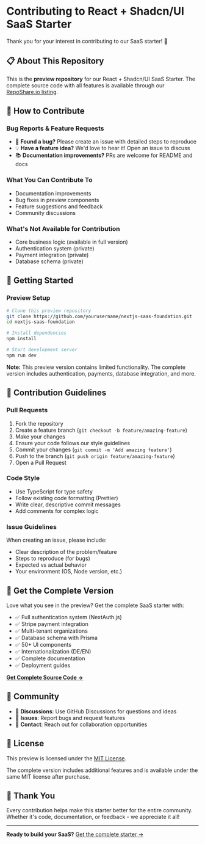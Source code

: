 # Contributing to React + Shadcn/UI SaaS Starter

Thank you for your interest in contributing to our SaaS starter! 🎉

## 📋 About This Repository

This is the **preview repository** for our React + Shadcn/UI SaaS Starter. The complete source code with all features is available through our [RepoShare.io listing](https://reposhare.io/).

## 🤝 How to Contribute

### Bug Reports & Feature Requests
- 🐛 **Found a bug?** Please create an issue with detailed steps to reproduce
- 💡 **Have a feature idea?** We'd love to hear it! Open an issue to discuss
- 📚 **Documentation improvements?** PRs are welcome for README and docs

### What You Can Contribute To
- Documentation improvements
- Bug fixes in preview components
- Feature suggestions and feedback
- Community discussions

### What's Not Available for Contribution
- Core business logic (available in full version)
- Authentication system (private)
- Payment integration (private)
- Database schema (private)

## 🚀 Getting Started

### Preview Setup
```bash
# Clone this preview repository
git clone https://github.com/yourusername/nextjs-saas-foundation.git
cd nextjs-saas-foundation

# Install dependencies
npm install

# Start development server
npm run dev
```

**Note:** This preview version contains limited functionality. The complete version includes authentication, payments, database integration, and more.

## 📝 Contribution Guidelines

### Pull Requests
1. Fork the repository
2. Create a feature branch (`git checkout -b feature/amazing-feature`)
3. Make your changes
4. Ensure your code follows our style guidelines
5. Commit your changes (`git commit -m 'Add amazing feature'`)
6. Push to the branch (`git push origin feature/amazing-feature`)
7. Open a Pull Request

### Code Style
- Use TypeScript for type safety
- Follow existing code formatting (Prettier)
- Write clear, descriptive commit messages
- Add comments for complex logic

### Issue Guidelines
When creating an issue, please include:
- Clear description of the problem/feature
- Steps to reproduce (for bugs)
- Expected vs actual behavior
- Your environment (OS, Node version, etc.)

## 🎯 Get the Complete Version

Love what you see in the preview? Get the complete SaaS starter with:

- ✅ Full authentication system (NextAuth.js)
- ✅ Stripe payment integration
- ✅ Multi-tenant organizations
- ✅ Database schema with Prisma
- ✅ 50+ UI components
- ✅ Internationalization (DE/EN)
- ✅ Complete documentation
- ✅ Deployment guides

**[Get Complete Source Code →](https://reposhare.io/)**

## 🌟 Community

- 💬 **Discussions**: Use GitHub Discussions for questions and ideas
- 🐛 **Issues**: Report bugs and request features
- 📧 **Contact**: Reach out for collaboration opportunities

## 📄 License

This preview is licensed under the [MIT License](LICENSE).

The complete version includes additional features and is available under the same MIT license after purchase.

## 🙏 Thank You

Every contribution helps make this starter better for the entire community. Whether it's code, documentation, or feedback - we appreciate it all!

---

**Ready to build your SaaS?** [Get the complete starter →](https://reposhare.io/)
